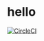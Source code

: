 # hello

[![CircleCI](https://circleci.com/gh/sagarnildass/hello.svg?style=svg)](https://app.circleci.com/pipelines/github/sagarnildass/hello/1/workflows/efce1e77-7ded-4647-b8f9-4d7933f5a5da)

